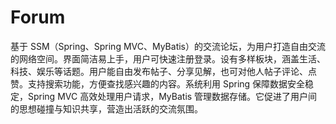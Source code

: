 # Forum
基于 SSM（Spring、Spring MVC、MyBatis）的交流论坛，为用户打造自由交流的网络空间。界面简洁易上手，用户可快速注册登录。设有多样板块，涵盖生活、科技、娱乐等话题。用户能自由发布帖子、分享见解，也可对他人帖子评论、点赞。支持搜索功能，方便查找感兴趣的内容。系统利用 Spring 保障数据安全稳定，Spring MVC 高效处理用户请求，MyBatis 管理数据存储。它促进了用户间的思想碰撞与知识共享，营造出活跃的交流氛围。 
